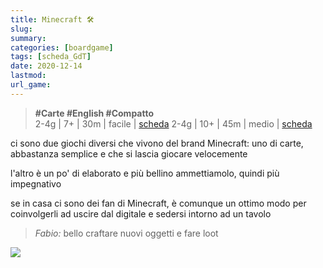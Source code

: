 ```yaml
---
title: Minecraft 🛠
slug: 
summary: 
categories: [boardgame]
tags: [scheda_GdT]
date: 2020-12-14
lastmod: 
url_game: 
---
```

> **#Carte #English #Compatto**   
> 2-4g | 7+ | 30m | facile | [scheda](https://www.boardgamegeek.com/boardgame/186265/minecraft-card-game) 
> 2-4g | 10+ | 45m | medio | [scheda](https://www.boardgamegeek.com/boardgame/269603/minecraft-builders-biomes) 
 
ci sono due giochi diversi che vivono del brand Minecraft: uno di carte, abbastanza semplice e che si lascia giocare velocemente

l'altro è un po' di elaborato e più bellino ammettiamolo, quindi più impegnativo

se in casa ci sono dei fan di Minecraft, è comunque un ottimo modo per coinvolgerli ad uscire dal digitale e sedersi intorno ad un tavolo

> *Fabio:*
> bello craftare nuovi oggetti e fare loot

![](gdt_minecraft.jpg)

